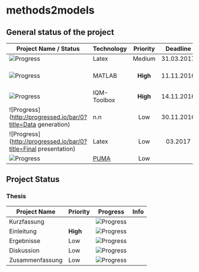 # methods2models
## General status of the project

| Project Name / Status                                |  Technology | Priority |  Deadline    |     Info     |
| -----------------------------------                  | ----------- | :------: |  :--------:  |  :--------:  |
|  ![Progress](http://progressed.io/bar/1?title=Thesis)| Latex       | Medium     | 31.03.2017   |       |
|  ![Progress](http://progressed.io/bar/25?title=Implementation)| MATLAB       | __High__     | 11.11.2016   |    ODE Modell aus MATLAB-Skript in IQM implementieren   |
|  ![Progress](http://progressed.io/bar/0?title=Simulation)| IQM-Toolbox       | __High__     | 14.11.2016   |    Test auf Reproduzierbarkeit   |
|  ![Progress](http://progressed.io/bar/0?title=Data generation)| n.n       | Low     | 30.11.2016   |    Datengenerierung mit versch. Anfangsbedingungen   |
|  ![Progress](http://progressed.io/bar/0?title=Final presentation)| Latex       | Low     | 03.2017   |       |
|  ![Progress](http://progressed.io/bar/10?title=Bibliography)| [PUMA](https://puma.ub.uni-stuttgart.de/user/robingarcia)       | Low     |    |    Literatursammlung   |



## Project Status

### Thesis
| Project Name | Priority |  Progress|     Info     |
| -------------| -------- | :------: |  :--------:  |
|Kurzfassung   |          |![Progress](http://progressed.io/bar/0)||
|Einleitung   | __High__         |![Progress](http://progressed.io/bar/0)||
|Ergebnisse   |Low          |![Progress](http://progressed.io/bar/0)||
|Diskussion   |Low          |![Progress](http://progressed.io/bar/0)||
|Zusammenfassung| Low          |![Progress](http://progressed.io/bar/0)||
